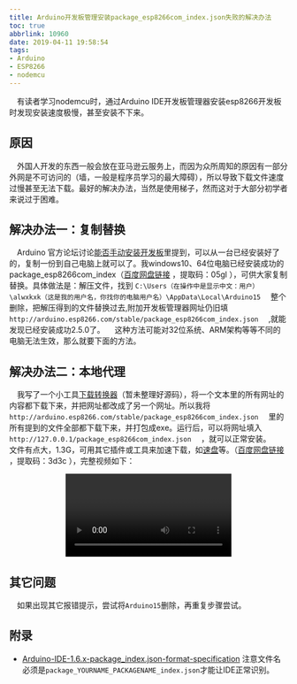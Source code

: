 ```yaml
---
title: Arduino开发板管理安装package_esp8266com_index.json失败的解决办法
toc: true
abbrlink: 10960
date: 2019-04-11 19:58:54
tags:
- Arduino
- ESP8266
- nodemcu
---
```


&emsp;有读者学习nodemcu时，通过Arduino IDE开发板管理器安装esp8266开发板时发现安装速度极慢，甚至安装不下来。
## 原因
&emsp;外国人开发的东西一般会放在亚马逊云服务上，而因为众所周知的原因有一部分外网是不可访问的（墙，一般是程序员学习的最大障碍），所以导致下载文件速度过慢甚至无法下载。最好的解决办法，当然是使用梯子，然而这对于大部分初学者来说过于困难。

## 解决办法一：复制替换

&emsp;Arduino 官方论坛讨论[能否手动安装开发板](https://forum.arduino.cc/index.php?PHPSESSID=25g88vvos46pi5vku2pf51stf0&topic=463573.msg3480758#msg3480758)里提到，可以从一台已经安装好了的，复制一份到自己电脑上就可以了。我windows10、64位电脑已经安装成功的package_esp8266com_index（[百度网盘链接](https://pan.baidu.com/s/1dqqfs-Ka2x3-b8SOoqJlGw) ，提取码：05gl ），可供大家复制替换。具体做法是：解压文件，找到 
`C:\Users（在操作中是显示中文：用户）\alwxkxk（这是我的用户名，你找你的电脑用户名）\AppData\Local\Arduino15`
&emsp;整个删除，把解压得到的文件替换过去,附加开发板管理器网址仍旧填 
`http://arduino.esp8266.com/stable/package_esp8266com_index.json`
&emsp;,就能发现已经安装成功2.5.0了。
&emsp;这种方法可能对32位系统、ARM架构等等不同的电脑无法生效，那么就要下面的方法。

## 解决办法二：本地代理

&emsp;我写了一个小工具[下载转换器](https://github.com/alwxkxk/downloadConverter)（暂未整理好源码），将一个文本里的所有网址的内容都下载下来，并把网址都改成了另一个网址。所以我将
`http://arduino.esp8266.com/stable/package_esp8266com_index.json`
&emsp;里的所有提到的文件全部都下载下来，并打包成exe。运行后，可以将网址填入
`http://127.0.0.1/package_esp8266com_index.json`
&emsp;，就可以正常安装。
&emsp;文件有点大，1.3G，可用其它插件或工具来加速下载，如[速盘](https://www.speedpan.com/)等。（[百度网盘链接](https://pan.baidu.com/s/114253X4j4GJPgOKEHdlAbw) ，提取码：3d3c ），完整视频如下：

<video class="lazy" data-src="https://test-1251805228.file.myqcloud.com//%E6%9C%AC%E5%9C%B0%E4%BB%A3%E7%90%86%E5%AE%89%E8%A3%85arduino%E7%AC%AC%E4%B8%89%E6%96%B9%E5%BC%80%E5%8F%91%E6%9D%BF.mp4" controls="controls" style="max-width: 100%; display: block; margin-left: auto; margin-right: auto;">
your browser does not support the video tag
</video>

## 其它问题
&emsp;如果出现其它报错提示，尝试将`Arduino15`删除，再重复步骤尝试。

## 附录
- [Arduino-IDE-1.6.x-package_index.json-format-specification](https://github.com/arduino/Arduino/wiki/Arduino-IDE-1.6.x-package_index.json-format-specification)
注意文件名必须是`package_YOURNAME_PACKAGENAME_index.json`才能让IDE正常识别。

